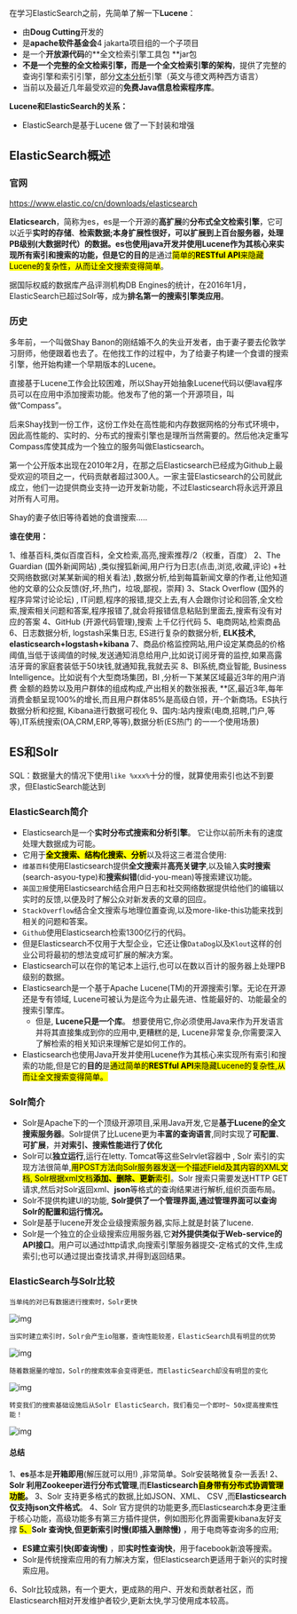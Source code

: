 在学习ElasticSearch之前，先简单了解一下**Lucene**：

- 由**Doug Cutting**开发的
- 是**apache软件基金会**4 jakarta项目组的一个子项目
- 是一个**开放源代码**的**全文检索引擎工具包 **jar包
- **不是一个完整的全文检索引擎，而是一个全文检索引擎的架构**，提供了完整的查询引擎和索引引擎，部分[文本分析](https://baike.baidu.com/item/文本分析/11046544)引擎（英文与德文两种西方语言）
- 当前以及最近几年最受欢迎的**免费Java信息检索程序库**。

**Lucene和ElasticSearch的关系：**

- ElasticSearch是基于Lucene 做了一下封装和增强



## ElasticSearch概述

### 官网

https://www.elastic.co/cn/downloads/elasticsearch

**Elaticsearch**，简称为es，es是一个开源的**高扩展**的**分布式全文检索引擎**，它可以近乎**实时的存储**、**检索数据;**本身扩展性很好，可以扩展到上百台服务器，处理PB级别(大数据时代）的数据。es也使用java开发并使用Lucene作为其核心来实现所有索引和搜索的功能，但是它的**目的**是通过<mark>简单的**RESTful API**来隐藏Lucene的复杂性，从而让全文搜索变得简单</mark>。

据国际权威的数据库产品评测机构DB Engines的统计，在2016年1月，ElasticSearch已超过Solr等，成为**排名第一的搜索引擎类应用**。



### 历史

多年前，一个叫做Shay Banon的刚结婚不久的失业开发者，由于妻子要去伦敦学习厨师，他便跟着也去了。在他找工作的过程中，为了给妻子构建一个食谱的搜索引擎，他开始构建一个早期版本的Lucene。

直接基于Lucene工作会比较困难，所以Shay开始抽象Lucene代码以便lava程序员可以在应用中添加搜索功能。他发布了他的第一个开源项目，叫做“Compass”。

后来Shay找到一份工作，这份工作处在高性能和内存数据网格的分布式环境中，因此高性能的、实时的、分布式的搜索引擎也是理所当然需要的。然后他决定重写Compass库使其成为一个独立的服务叫做Elasticsearch。

第一个公开版本出现在2010年2月，在那之后Elasticsearch已经成为Github上最受欢迎的项目之一，代码贡献者超过300人。一家主营Elasticsearch的公司就此成立，他们一边提供商业支持一边开发新功能，不过Elasticsearch将永远开源且对所有人可用。

Shay的妻子依旧等待着她的食谱搜索…..

**谁在使用：**

1、维基百科,类似百度百科，全文检索,高亮,搜索推荐/2（权重，百度）
2、The Guardian (国外新闻网站) ,类似搜狐新闻,用户行为日志(点击,浏览,收藏,评论) +社交网络数据(对某某新闻的相关看法) ,数据分析,给到每篇新闻文章的作者,让他知道他的文章的公众反馈(好,坏,热门，垃圾,鄙视，崇拜)
3、Stack Overflow (国外的程序异常讨论论坛) , IT问题,程序的报错,提交上去,有人会跟你讨论和回答,全文检索,搜索相关问题和答案,程序报错了,就会将报错信息粘贴到里面去,搜索有没有对应的答案
4、GitHub (开源代码管理),搜索 上千亿行代码
5、电商网站,检索商品
6、日志数据分析, logstash采集日志, ES进行复杂的数据分析, **ELK技术, elasticsearch+logstash+kibana**
7、商品价格监控网站,用户设定某商品的价格阈值,当低于该阈值的时候,发送通知消息给用户,比如说订阅牙膏的监控,如果高露洁牙膏的家庭套装低于50块钱,就通知我,我就去买
8、BI系统,商业智能, Business Intelligence。比如说有个大型商场集团，BI ,分析一下某某区域最近3年的用户消费 金额的趋势以及用户群体的组成构成,产出相关的数张报表, **区,最近3年,每年消费金额呈现100%的增长,而且用户群体85%是高级白领，开-个新商场。ES执行数据分析和挖掘, Kibana进行数据可视化
9、国内:站内搜索(电商,招聘,门户,等等),IT系统搜索(OA,CRM,ERP,等等),数据分析(ES热门
的一一个使用场景)



## ES和Solr

SQL：数据量大的情况下使用`like %xxx%`十分的慢，就算使用索引也达不到要求，但ElasticSearch能达到

### ElasticSearch简介

- Elasticsearch是一个**实时分布式搜索和分析引擎**。 它让你以前所未有的速度处理大数据成为可能。
- 它用于<mark>**全文搜索、结构化搜索、分析**</mark>以及将这三者混合使用:
- `维基百科`使用Elasticsearch提供**全文搜索**并**高亮关键字**,以及输入**实时搜索**(search-asyou-type)和**搜索纠错**(did-you-mean)等搜索建议功能。
- `英国卫报`使用Elasticsearch结合用户日志和社交网络数据提供给他们的编辑以实时的反馈,以便及时了解公众对新发表的文章的回应。
- `StackOverflow`结合全文搜索与地理位置查询,以及more-like-this功能来找到相关的问题和答案。
- `Github`使用Elasticsearch检索1300亿行的代码。
- 但是Elasticsearch不仅用于大型企业，它还让像`DataDog`以及`Klout`这样的创业公司将最初的想法变成可扩展的解决方案。
- Elasticsearch可以在你的笔记本上运行,也可以在数以百计的服务器上处理PB级别的数据。
- Elasticsearch是一个基于Apache Lucene(TM)的开源搜索引擎。无论在开源还是专有领域, Lucene可被认为是迄今为止最先进、性能最好的、功能最全的搜索引擎库。
  - 但是, **Lucene只是一个库**。 想要使用它,你必须使用Java来作为开发语言并将其直接集成到你的应用中,更糟糕的是, Lucene非常复杂,你需要深入了解检索的相关知识来理解它是如何工作的。
- Elasticsearch也使用Java开发并使用Lucene作为其核心来实现所有索引和搜索的功能,但是它的**目的**是<mark>通过简单的**RESTful API**来隐藏Lucene的复杂性,从而让全文搜索变得简单。</mark>



### Solr简介

- Solr是Apache下的一个顶级开源项目,采用Java开发,它是**基于Lucene的全文搜索服务器**。Solr提供了比Lucene更为**丰富的查询语言**,同时实现了**可配置**、**可扩展**，并**对索引、搜索性能进行了优化**
- Solr可以**独立运行**,运行在letty. Tomcat等这些Selrvlet容器中 , Solr 索引的实现方法很简单,<mark>用POST方法向Solr服务器发送一个描述Field及其内容的XML文档, Solr根据xml文档**添加、删除、更新**索引</mark>。Solr 搜索只需要发送HTTP GET请求,然后对Solr返回xml、**json**等格式的查询结果进行解析,组织页面布局。
- Solr不提供构建UI的功能, **Solr提供了一个管理界面,通过管理界面可以查询Solr的配置和运行情况。**
- Solr是基于lucene开发企业级搜索服务器,实际上就是封装了lucene.
- Solr是一个独立的企业级搜索应用服务器,它**对外提供类似于Web-service的API接口**。用户可以通过http请求,向搜索引擎服务器提交-定格式的文件,生成索引;也可以通过提出查找请求,并得到返回结果。



### ElasticSearch与Solr比较

```
当单纯的对已有数据进行搜索时，Solr更快
```

![img](01.png)

```
当实时建立索引时，Solr会产生io阻塞，查询性能较差，ElasticSearch具有明显的优势
```

![img](02.png)

```
随着数据量的增加，Solr的搜索效率会变得更低，而ElasticSearch却没有明显的变化
```

![img](03.png)

```
转变我们的搜索基础设施后从Solr ElasticSearch，我们看见一个即时~ 50x提高搜索性能！
```

![img](04.png)

#### 总结

1、**es**基本是**开箱即用**(解压就可以用!) ,非常简单。Solr安装略微复杂一丢丢!
2、**Solr 利用Zookeeper进行分布式管理**,而**Elasticsearch<mark>自身带有分布式协调管理功能</mark>。**
3、Solr 支持更多格式的数据,比如JSON、XML、 CSV ,而**Elasticsearch仅支持json文件格式**。
4、Solr 官方提供的功能更多,而Elasticsearch本身更注重于核心功能，高级功能多有第三方插件提供，例如图形化界面需要kibana友好支撑
<mark>5、</mark>**Solr 查询快,但更新索引时慢(即插入删除慢)** ，用于电商等查询多的应用;

- **ES建立索引快(即查询慢)** ，即**实时性查询快**，用于facebook新浪等搜索。
- Solr是传统搜索应用的有力解决方案，但Elasticsearch更适用于新兴的实时搜索应用。

6、Solr比较成熟，有一个更大，更成熟的用户、开发和贡献者社区，而Elasticsearch相对开发维护者较少,更新太快,学习使用成本较高。

